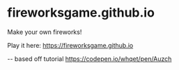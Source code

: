 # fireworksgame.github.io
Make your own fireworks!

Play it here: https://fireworksgame.github.io

-- based off tutorial https://codepen.io/whqet/pen/Auzch
